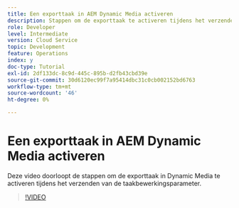 ```yaml
---
title: Een exporttaak in AEM Dynamic Media activeren
description: Stappen om de exporttaak te activeren tijdens het verzenden van een taakbewerking in Dynamic Media.
role: Developer
level: Intermediate
version: Cloud Service
topic: Development
feature: Operations
index: y
doc-type: Tutorial
exl-id: 2df133dc-8c9d-445c-895b-d2fb43cbd39e
source-git-commit: 30d6120ec99f7a95414dbc31c0cb002152bd6763
workflow-type: tm+mt
source-wordcount: '46'
ht-degree: 0%

---
```


# Een exporttaak in AEM Dynamic Media activeren

Deze video doorloopt de stappen om de exporttaak in Dynamic Media te activeren tijdens het verzenden van de taakbewerkingsparameter.

>[!VIDEO](https://video.tv.adobe.com/v/335454?quality=12&learn=on)
